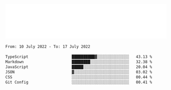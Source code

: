 [![](./hello.svg)](https://blog.yrobot.top?ref=github-yrobot)

<!--START_SECTION:waka-->

```text
From: 10 July 2022 - To: 17 July 2022

TypeScript                   ██████████▓░░░░░░░░░░░░░░   43.13 %
Markdown                     ████████░░░░░░░░░░░░░░░░░   32.38 %
JavaScript                   █████░░░░░░░░░░░░░░░░░░░░   20.04 %
JSON                         ▓░░░░░░░░░░░░░░░░░░░░░░░░   03.02 %
CSS                          ░░░░░░░░░░░░░░░░░░░░░░░░░   00.44 %
Git Config                   ░░░░░░░░░░░░░░░░░░░░░░░░░   00.41 %
```

<!--END_SECTION:waka-->

